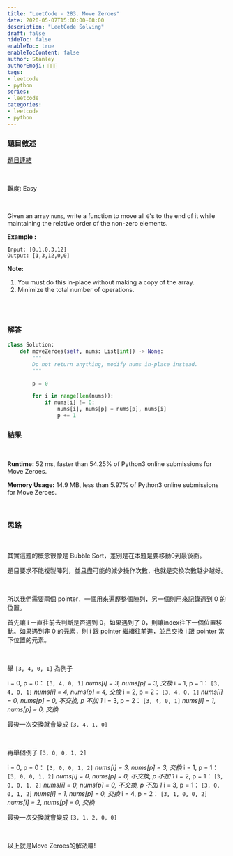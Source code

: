```yaml
---
title: "LeetCode - 283. Move Zeroes"
date: 2020-05-07T15:00:00+08:00
description: "LeetCode Solving"
draft: false
hideToc: false
enableToc: true
enableTocContent: false
author: Stanley
authorEmoji: 👨🏻‍💻
tags:
- leetcode
- python
series:
- leetcode
categories:
- leetcode
- python
---
```


### 題目敘述

[題目連結](https://leetcode.com/problems/move-zeroes/)

<br/>

難度: Easy

<br/>

Given an array ```nums```, write a function to move all ```0```'s to the end of it while maintaining the relative order of the non-zero elements.

**Example :**
```
Input: [0,1,0,3,12]
Output: [1,3,12,0,0]
```

**Note:**

1. You must do this in-place without making a copy of the array.
2. Minimize the total number of operations.

<br/><br/>

### 解答

```Python
class Solution:
    def moveZeroes(self, nums: List[int]) -> None:
        """
        Do not return anything, modify nums in-place instead.
        """

        p = 0

        for i in range(len(nums)):
            if nums[i] != 0:
                nums[i], nums[p] = nums[p], nums[i]
                p += 1
```

### 結果
<br/>

**Runtime:** 52 ms, faster than 54.25% of Python3 online submissions for Move Zeroes.

**Memory Usage:** 14.9 MB, less than 5.97% of Python3 online submissions for Move Zeroes.

<br/>

### 思路
<br/>

其實這題的概念很像是 Bubble Sort，差別是在本題是要移動0到最後面。

題目要求不能複製陣列，並且盡可能的減少操作次數，也就是交換次數越少越好。

<br/>

所以我們需要兩個 pointer，一個用來遍歷整個陣列，另一個則用來記錄遇到 0 的位置。

首先讓 i 一直往前去判斷是否遇到 0，如果遇到了 0，則讓index往下一個位置移動。如果遇到非 0 的元素，則 i 跟 pointer 繼續往前進，並且交換 i 跟 pointer 當下位置的元素。

<br/>

舉 ```[3, 4, 0, 1]``` 為例子

i = 0, p = 0： ```[3, 4, 0, 1]``` _nums[i] = 3, nums[p] = 3, 交換_
i = 1, p = 1： ```[3, 4, 0, 1]``` _nums[i] = 4, nums[p] = 4, 交換_
i = 2, p = 2： ```[3, 4, 0, 1]``` _nums[i] = 0, nums[p] = 0, 不交換, p 不加 1_
i = 3, p = 2： ```[3, 4, 0, 1]``` _nums[i] = 1, nums[p] = 0, 交換_

最後一次交換就會變成 ```[3, 4, 1, 0]```

<br/>

再舉個例子 ```[3, 0, 0, 1, 2]```

i = 0, p = 0： ```[3, 0, 0, 1, 2]``` _nums[i] = 3, nums[p] = 3, 交換_
i = 1, p = 1： ```[3, 0, 0, 1, 2]``` _nums[i] = 0, nums[p] = 0, 不交換, p 不加 1_
i = 2, p = 1： ```[3, 0, 0, 1, 2]``` _nums[i] = 0, nums[p] = 0, 不交換, p 不加 1_
i = 3, p = 1： ```[3, 0, 0, 1, 2]``` _nums[i] = 1, nums[p] = 0, 交換_
i = 4, p = 2： ```[3, 1, 0, 0, 2]``` _nums[i] = 2, nums[p] = 0, 交換_

最後一次交換就會變成 ```[3, 1, 2, 0, 0]```

<br/>

以上就是Move Zeroes的解法囉!
